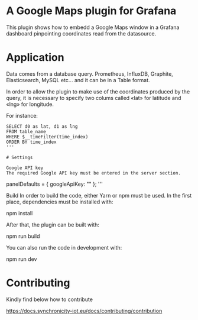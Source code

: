 # A Google Maps plugin for Grafana

This plugin shows how to embedd a Google Maps window in a Grafana dashboard
pinpointing coordinates read from the datasource.

# Application

Data comes from a database query.
Prometheus, InfluxDB, Graphite, Elasticsearch, MySQL etc...
and it can be in a Table format.

In order to allow the plugin to make use of the coordinates produced by the query,
it is necessary to specify two colums called «lat» for latitude and «lng» for longitude.

For instance:

```
SELECT d0 as lat, d1 as lng
FROM table_name
WHERE $__timeFilter(time_index)
ORDER BY time_index
'''

# Settings

Google API key
The required Google API key must be entered in the server section.

```
  panelDefaults = {
    googleApiKey: ""
  };
'''

Build
In order to build the code, either Yarn or npm must be used.
In the first place, dependencies must be installed with:

npm install

After that, the plugin can be built with:

npm run build

You can also run the code in development with:

npm run dev

# Contributing

Kindly find below how to contribute

https://docs.synchronicity-iot.eu/docs/contributing/contribution
